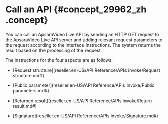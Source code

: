 # Call an API {#concept_29962_zh .concept}

You can call an ApsaraVideo Live API by sending an HTTP GET request to the ApsaraVideo Live API server and adding relevant request parameters to the request according to the interface instructions. The system returns the result based on the processing of the request.

The instructions for the four aspects are as follows:

-    [Request structure](reseller.en-US/API Reference/APIs invoke/Request structure.md#)

-    [Public parameter](reseller.en-US/API Reference/APIs invoke/Public parameters.md#)

-    [Returned result](reseller.en-US/API Reference/APIs invoke/Return result.md#)

-    [Signature](reseller.en-US/API Reference/APIs invoke/Signature.md#) 


